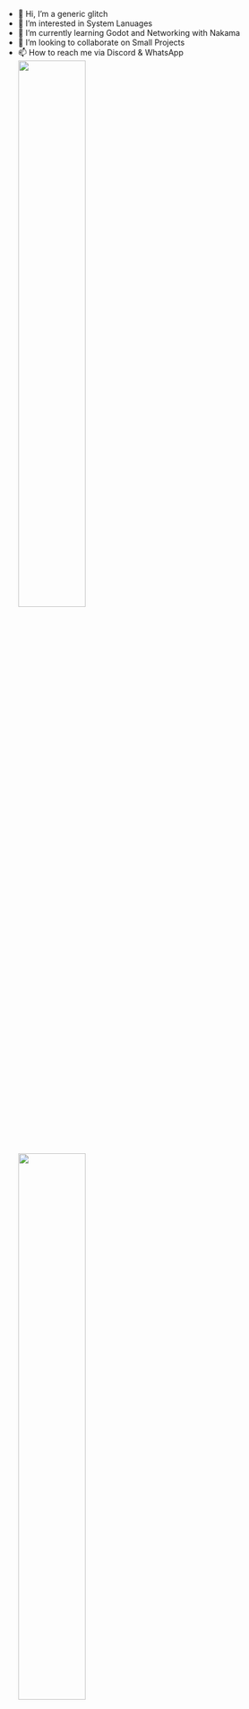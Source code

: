 - 👋 Hi, I’m a generic glitch
- 👀 I’m interested in System Lanuages
- 🌱 I’m currently learning Godot and Networking with Nakama
- 💞️ I’m looking to collaborate on Small Projects
- 📫 How to reach me via Discord & WhatsApp
[<img align="left" width="50%" src="https://github-readme-stats-ouuan.vercel.app/api?username=generic-glitch&theme=dark&show_icons=true">](https://metrics.lecoq.io/ouuan#gh-dark-mode-only)[<img align="left" width="50%" src="https://github-readme-stats-ouuan.vercel.app/api?username=generic-glitch&show_icons=true">](https://metrics.lecoq.io/ouuan#gh-light-mode-only)
